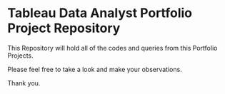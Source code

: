 # Tableau Data Analyst Portfolio Project Repository

This Repository will hold all of the codes and queries from this Portfolio Projects.

Please feel free to take a look and make your observations.

Thank you.
